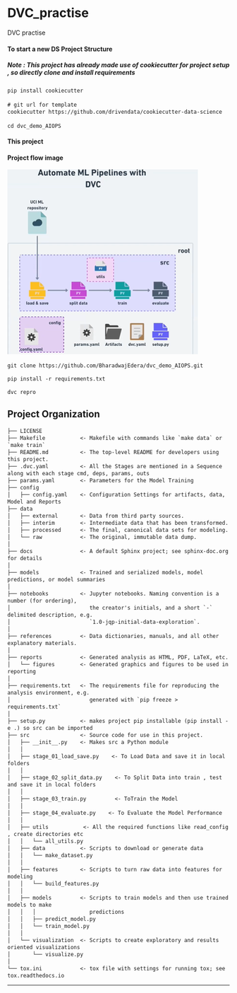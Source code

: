 DVC_practise
==============================

DVC practise

#### To start a new DS Project Structure
##### Note : This project has already made use of cookiecutter for project setup , so directly clone and install requirements
```
pip install cookiecutter

# git url for template
cookiecutter https://github.com/drivendata/cookiecutter-data-science

cd dvc_demo_AIOPS
```

#### This project 

#### Project flow image
![alt text](reports\ProcessFlowPipeline.png?raw=true)

```
git clone https://github.com/BharadwajEdera/dvc_demo_AIOPS.git
```
```
pip install -r requirements.txt
```

```
dvc repro
```

Project Organization
------------

    ├── LICENSE
    ├── Makefile           <- Makefile with commands like `make data` or `make train`
    ├── README.md          <- The top-level README for developers using this project.   
    ├── .dvc.yaml          <- All the Stages are mentioned in a Sequence along with each stage cmd, deps, params, outs
    ├── params.yaml        <- Parameters for the Model Training
    ├── config
    │   ├── config.yaml    <- Configuration Settings for artifacts, data, Model and Reports 
    ├── data
    │   ├── external       <- Data from third party sources.
    │   ├── interim        <- Intermediate data that has been transformed.
    │   ├── processed      <- The final, canonical data sets for modeling.
    │   └── raw            <- The original, immutable data dump.
    │
    ├── docs               <- A default Sphinx project; see sphinx-doc.org for details
    │
    ├── models             <- Trained and serialized models, model predictions, or model summaries
    │
    ├── notebooks          <- Jupyter notebooks. Naming convention is a number (for ordering),
    │                         the creator's initials, and a short `-` delimited description, e.g.
    │                         `1.0-jqp-initial-data-exploration`.
    │
    ├── references         <- Data dictionaries, manuals, and all other explanatory materials.
    │
    ├── reports            <- Generated analysis as HTML, PDF, LaTeX, etc.
    │   └── figures        <- Generated graphics and figures to be used in reporting
    │
    ├── requirements.txt   <- The requirements file for reproducing the analysis environment, e.g.
    │                         generated with `pip freeze > requirements.txt`
    │
    ├── setup.py           <- makes project pip installable (pip install -e .) so src can be imported
    ├── src                <- Source code for use in this project.
    │   ├── __init__.py    <- Makes src a Python module
    │   │
    │   ├── stage_01_load_save.py    <- To Load Data and save it in local folders
    │   │
    │   ├── stage_02_split_data.py    <- To Split Data into train , test and save it in local folders
    │   │
    │   ├── stage_03_train.py         <- ToTrain the Model
    │   │
    │   ├── stage_04_evaluate.py    <- To Evaluate the Model Performance
    │   │
    │   ├── utils           <- All the required functions like read_config , create directories etc
    │   │   └── all_utils.py
    │   ├── data           <- Scripts to download or generate data
    │   │   └── make_dataset.py
    │   │
    │   ├── features       <- Scripts to turn raw data into features for modeling
    │   │   └── build_features.py
    │   │
    │   ├── models         <- Scripts to train models and then use trained models to make
    │   │   │                 predictions
    │   │   ├── predict_model.py
    │   │   └── train_model.py
    │   │
    │   └── visualization  <- Scripts to create exploratory and results oriented visualizations
    │       └── visualize.py
    │
    └── tox.ini            <- tox file with settings for running tox; see tox.readthedocs.io


--------

